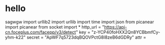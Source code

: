 # hello
sagwgw
import urllib2
import urllib
import time
import json
from picanear import picanear
from socket import *
http_url = "https://api-cn.foceplus.com/facepp/v3/detect"
key = "z-YCP40foHXX2Qn8YCBbmfCy-yhm-k22"
secret = "ApWF7q5723dqBQOVPctG8l8zeB6dGDRy"
attr = 
